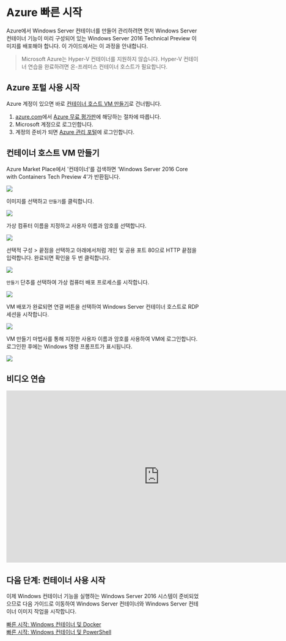 # Azure 빠른 시작

Azure에서 Windows Server 컨테이너를 만들어 관리하려면 먼저 Windows Server 컨테이너 기능이 미리 구성되어 있는 Windows Server 2016 Technical Preview 이미지를 배포해야 합니다. 이 가이드에서는 이 과정을 안내합니다.

> Microsoft Azure는 Hyper-V 컨테이너를 지원하지 않습니다. Hyper-V 컨테이너 연습을 완료하려면 온-프레미스 컨테이너 호스트가 필요합니다.

## Azure 포털 사용 시작

Azure 계정이 있으면 바로 [컨테이너 호스트 VM 만들기](#CreateacontainerhostVM)로 건너뜁니다.

1. [azure.com](https://azure.com)에서 [Azure 무료 평가판](https://azure.microsoft.com/en-us/pricing/free-trial/)에 해당하는 절차에 따릅니다.
2. Microsoft 계정으로 로그인합니다.
3. 계정의 준비가 되면 [Azure 관리 포털](https://portal.azure.com)에 로그인합니다.

## 컨테이너 호스트 VM 만들기

Azure Market Place에서 '컨테이너'를 검색하면 ‘Windows Server 2016 Core with Containers Tech Preview 4’가 반환됩니다.

![](./media/newazure1.png)

이미지를 선택하고 `만들기`를 클릭합니다.

![](./media/tp41.png)

가상 컴퓨터 이름을 지정하고 사용자 이름과 암호를 선택합니다.

![](media/newazure2.png)

선택적 구성 > 끝점을 선택하고 아래에서처럼 개인 및 공용 포트 80으로 HTTP 끝점을 입력합니다. 완료되면 확인을 두 번 클릭합니다.

![](./media/newazure3.png)

`만들기` 단추를 선택하여 가상 컴퓨터 배포 프로세스를 시작합니다.

![](media/newazure2.png)

VM 배포가 완료되면 연결 버튼을 선택하여 Windows Server 컨테이너 호스트로 RDP 세션을 시작합니다.

![](media/newazure6.png)

VM 만들기 마법사를 통해 지정한 사용자 이름과 암호를 사용하여 VM에 로그인합니다. 로그인한 후에는 Windows 명령 프롬프트가 표시됩니다.

![](media/newazure7.png)

## 비디오 연습

<iframe src="https://channel9.msdn.com/Blogs/containers/Quick-Start-Configure-Windows-Server-Containers-in-Microsoft-Azure/player" width="800" height="450"  allowFullScreen="true" frameBorder="0" scrolling="no"></iframe>


## 다음 단계: 컨테이너 사용 시작

이제 Windows 컨테이너 기능을 실행하는 Windows Server 2016 시스템이 준비되었으므로 다음 가이드로 이동하여 Windows Server 컨테이너와 Windows Server 컨테이너 이미지 작업을 시작합니다.

[빠른 시작: Windows 컨테이너 및 Docker](./manage_docker.md)  
[빠른 시작: Windows 컨테이너 및 PowerShell](./manage_powershell.md)



